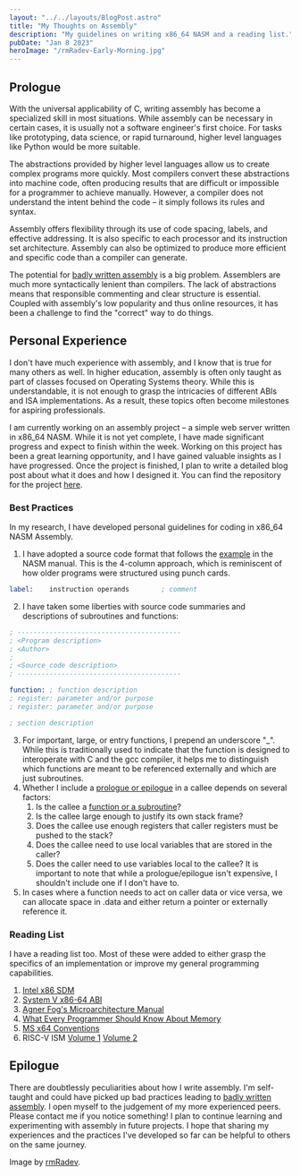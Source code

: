 ```yaml
---
layout: "../../layouts/BlogPost.astro"
title: "My Thoughts on Assembly"
description: "My guidelines on writing x86_64 NASM and a reading list."
pubDate: "Jan 8 2023"
heroImage: "/rmRadev-Early-Morning.jpg"
---
```


## Prologue

With the universal applicability of C, writing assembly has become a specialized skill in most situations. While assembly can be necessary in certain cases, it is usually not a software engineer's first choice. For tasks like prototyping, data science, or rapid turnaround, higher level languages like Python would be more suitable.

The abstractions provided by higher level languages allow us to create complex programs more quickly. Most compilers convert these abstractions into machine code, often producing results that are difficult or impossible for a programmer to achieve manually. However, a compiler does not understand the intent behind the code – it simply follows its rules and syntax.

Assembly offers flexibility through its use of code spacing, labels, and effective addressing. It is also specific to each processor and its instruction set architecture. Assembly can also be optimized to produce more efficient and specific code than a compiler can generate.

The potential for <u>badly written assembly</u> is a big problem. Assemblers are much more syntactically lenient than compilers. The lack of abstractions means that responsible commenting and clear structure is essential. Coupled with assembly's low popularity and thus online resources, it has been a challenge to find the "correct" way to do things.

## Personal Experience

I don't have much experience with assembly, and I know that is true for many others as well. In higher education, assembly is often only taught as part of classes focused on Operating Systems theory. While this is understandable, it is not enough to grasp the intricacies of different ABIs and ISA implementations. As a result, these topics often become milestones for aspiring professionals.

I am currently working on an assembly project – a simple web server written in x86_64 NASM. While it is not yet complete, I have made significant progress and expect to finish within the week. Working on this project has been a great learning opportunity, and I have gained valuable insights as I have progressed. Once the project is finished, I plan to write a detailed blog post about what it does and how I designed it. You can find the repository for the project [here](https://github.com/igoforth/asmserv). 

### Best Practices
In my research, I have developed personal guidelines for coding in x86_64 NASM Assembly.
1. I have adopted a source code format that follows the [example](https://www.nasm.us/doc/nasmdoc3.html#section-3.1) in the NASM manual. This is the 4-column approach, which is reminiscent of how older programs were structured using punch cards.

```nasm
label:    instruction operands        ; comment
```

2. I have taken some liberties with source code summaries and descriptions of subroutines and functions:
```nasm
; -----------------------------------------
; <Program description>
; <Author>
; 
; <Source code description>
; -----------------------------------------
```
```nasm
function: ; function description
; register: parameter and/or purpose
; register: parameter and/or purpose

; section description
```
3. For important, large, or entry functions, I prepend an underscore "_". While this is traditionally used to indicate that the function is designed to interoperate with C and the gcc compiler, it helps me to distinguish which functions are meant to be referenced externally and which are just subroutines.
4. Whether I include a [prologue or epilogue](https://en.wikipedia.org/wiki/Function_prologue_and_epilogue) in a callee depends on several factors:
    1. Is the callee a [function or a subroutine](https://en.wikipedia.org/wiki/Function_(computer_programming)#Terminology)?
    2. Is the callee large enough to justify its own stack frame?
    3. Does the callee use enough registers that caller registers must be pushed to the stack?
    4. Does the callee need to use local variables that are stored in the caller?
    5. Does the caller need to use variables local to the callee?
 It is important to note that while a prologue/epilogue isn't expensive, I shouldn't include one if I don't have to. 
5. In cases where a function needs to act on caller data or vice versa, we can allocate space in .data and either return a pointer or externally reference it.

### Reading List
I have a reading list too. Most of these were added to either grasp the specifics of an implementation or improve my general programming capabilities.
1. [Intel x86 SDM](https://cdrdv2.intel.com/v1/dl/getContent/671200)
2. [System V x86-64 ABI](https://gitlab.com/x86-psABIs/x86-64-ABI)
3. [Agner Fog's Microarchitecture Manual](https://www.agner.org/optimize/microarchitecture.pdf)
4. [What Every Programmer Should Know About Memory](https://www.akkadia.org/drepper/cpumemory.pdf)
5. [MS x64 Conventions](https://learn.microsoft.com/en-us/cpp/build/x64-calling-convention?view=msvc-170)
6. RISC-V ISM [Volume 1](https://github.com/riscv/riscv-isa-manual/releases/download/Ratified-IMAFDQC/riscv-spec-20191213.pdf) [Volume 2](https://github.com/riscv/riscv-isa-manual/releases/download/Priv-v1.12/riscv-privileged-20211203.pdf)

## Epilogue

There are doubtlessly peculiarities about how I write assembly. I'm self-taught and could have picked up bad practices leading to <u>badly written assembly</u>. I open myself to the judgement of my more experienced peers. Please contact me if you notice something! I plan to continue learning and experimenting with assembly in future projects. I hope that sharing my experiences and the practices I've developed so far can be helpful to others on the same journey.

Image by [rmRadev](https://www.deviantart.com/rmradev/art/Early-morning-934367339).